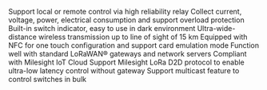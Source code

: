 Support local or remote control via high reliability relay
Collect current, voltage, power, electrical consumption and support overload protection
Built-in switch indicator, easy to use in dark environment
Ultra-wide-distance wireless transmission up to line of sight of 15 km
Equipped with NFC for one touch configuration and support card emulation mode
Function well with standard LoRaWAN® gateways and network servers
Compliant with Milesight IoT Cloud
Support Milesight LoRa D2D protocol to enable ultra-low latency control without gateway
Support multicast feature to control switches in bulk
